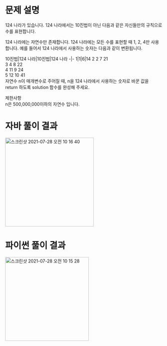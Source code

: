 # 문제 설명
124 나라가 있습니다. 124 나라에서는 10진법이 아닌 다음과 같은 자신들만의 규칙으로 수를 표현합니다.


124 나라에는 자연수만 존재합니다.
124 나라에는 모든 수를 표현할 때 1, 2, 4만 사용합니다.
예를 들어서 124 나라에서 사용하는 숫자는 다음과 같이 변환됩니다.


10진법|124 나라|10진법|124 나라
-|-
  1|1|6|14
  2	      2	      7	      21<br/>
  3	      4	      8	      22<br/>
  4	      11	    9	      24<br/>
  5	      12	    10	    41<br/>
자연수 n이 매개변수로 주어질 때, n을 124 나라에서 사용하는 숫자로 바꾼 값을 return 하도록 solution 함수를 완성해 주세요.


제한사항<br/>
n은 500,000,000이하의 자연수 입니다.

# 자바 풀이 결과
<img width="284" alt="스크린샷 2021-07-28 오전 10 16 40" src="https://user-images.githubusercontent.com/42399580/127247969-35340e77-0321-4d7a-aa49-805450bf2bd2.png">


# 파이썬 풀이 결과
<img width="268" alt="스크린샷 2021-07-28 오전 10 15 28" src="https://user-images.githubusercontent.com/42399580/127248012-f2ec3a0d-3235-4414-b127-10396284157c.png">
